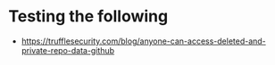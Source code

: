 # Testing the following

- https://trufflesecurity.com/blog/anyone-can-access-deleted-and-private-repo-data-github
